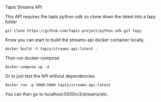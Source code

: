 Tapis Streams API

This API requires the tapis python-sdk so clone down the latest into a tapy folder
```
git clone https://github.com/tapis-project/python-sdk.git tapy
```

Know you can start to build the streams-api docker container locally.
```
docker build -t tapis/streams-api:latest .
```

Then run docker-compose
```
docker-compose up -d
```

Or to just test the API without dependencies:
```
docker run -p 5000:5000 tapis/streams-api:latest
```

You can then go to localhost:5000/v3/streams/etc.
